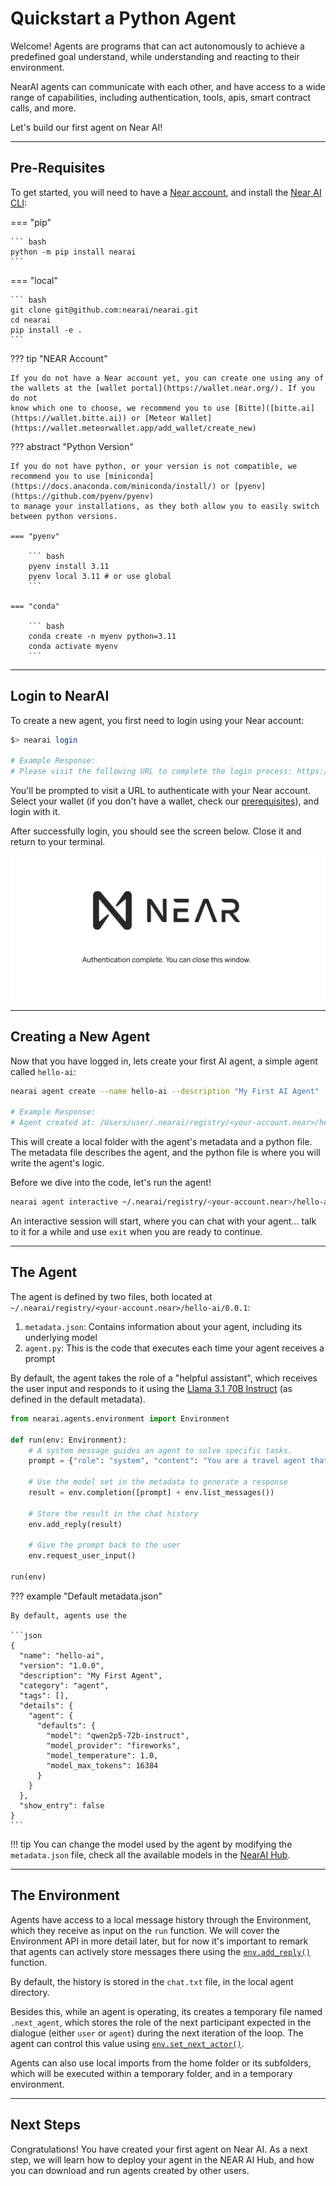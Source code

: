 # Quickstart a Python Agent

Welcome! Agents are programs that can act autonomously to achieve a predefined goal understand, while
understanding and reacting to their environment.

NearAI agents can communicate with each other, and have access to a wide range of capabilities, including
authentication, tools, apis, smart contract calls, and more.

Let's build our first agent on Near AI!

---

## Pre-Requisites

To get started, you will need to have a [Near account](https://wallet.near.org/), and install the [Near AI CLI](https://github.com/nearai/nearai/#setup):

=== "pip"

    ``` bash
    python -m pip install nearai
    ```

=== "local"

    ``` bash
    git clone git@github.com:nearai/nearai.git
    cd nearai
    pip install -e .
    ```

??? tip "NEAR Account"
    
    If you do not have a Near account yet, you can create one using any of the wallets at the [wallet portal](https://wallet.near.org/). If you do not
    know which one to choose, we recommend you to use [Bitte]([bitte.ai](https://wallet.bitte.ai)) or [Meteor Wallet](https://wallet.meteorwallet.app/add_wallet/create_new)

??? abstract "Python Version"

    If you do not have python, or your version is not compatible, we recommend you to use [miniconda](https://docs.anaconda.com/miniconda/install/) or [pyenv](https://github.com/pyenv/pyenv)
    to manage your installations, as they both allow you to easily switch between python versions.

    === "pyenv"

        ``` bash
        pyenv install 3.11
        pyenv local 3.11 # or use global
        ```

    === "conda"

        ``` bash
        conda create -n myenv python=3.11
        conda activate myenv
        ```

---

## Login to NearAI

To create a new agent, you first need to login using your Near account:

``` bash
$> nearai login

# Example Response:
# Please visit the following URL to complete the login process: https://auth.near.ai?message=Welcome+to+NEAR+AI&nonce=<xyzxyzxyzxyzx>&recipient=ai.near&callbackUrl=http%3A%2F%2Flocalhost%3A63130%2Fcapture
```

You'll be prompted to visit a URL to authenticate with your Near account. Select your wallet (if you don't have a wallet, check our [prerequisites](#pre-requisites)), and login with it.

After successfully login, you should see the screen below. Close it and return to your terminal.

![alt text](../assets/agents/quickstart-login.png)

---

## Creating a New Agent

Now that you have logged in, lets create your first AI agent, a simple agent called `hello-ai`:

```bash
nearai agent create --name hello-ai --description "My First AI Agent"

# Example Response:
# Agent created at: /Users/user/.nearai/registry/<your-account.near>/hello-ai/0.0.1
```

This will create a local folder with the agent's metadata and a python file. The metadata file describes the agent, and the python file is where you will write the agent's logic.

Before we dive into the code, let's run the agent!

```bash
nearai agent interactive ~/.nearai/registry/<your-account.near>/hello-ai/0.0.1 --local
```

An interactive session will start, where you can chat with your agent... talk to it for a while and use `exit` when you are ready to continue.

---

## The Agent

The agent is defined by two files, both located at `~/.nearai/registry/<your-account.near>/hello-ai/0.0.1`: 

1. `metadata.json`: Contains information about your agent, including its underlying model
2. `agent.py`: This is the code that executes each time your agent receives a prompt

By default, the agent takes the role of a "helpful assistant", which receives the user input and responds to it using the [Llama 3.1 70B Instruct](https://huggingface.co/meta-llama/Llama-3.1-70B-Instruct) (as defined in the default metadata).

```python title="agent.py"
from nearai.agents.environment import Environment

def run(env: Environment):
    # A system message guides an agent to solve specific tasks.
    prompt = {"role": "system", "content": "You are a travel agent that helps users plan trips."}

    # Use the model set in the metadata to generate a response
    result = env.completion([prompt] + env.list_messages())

    # Store the result in the chat history
    env.add_reply(result)

    # Give the prompt back to the user
    env.request_user_input()

run(env)
```

??? example "Default metadata.json"

    By default, agents use the 

    ```json
    {
      "name": "hello-ai",
      "version": "1.0.0",
      "description": "My First Agent",
      "category": "agent",
      "tags": [],
      "details": {
        "agent": {
          "defaults": {
            "model": "qwen2p5-72b-instruct",
            "model_provider": "fireworks",
            "model_temperature": 1.0,
            "model_max_tokens": 16384
          }
        }
      },
      "show_entry": false
    }
    ```

!!! tip 
    You can change the model used by the agent by modifying the `metadata.json` file, check all the available models in the [NearAI Hub](https://app.near.ai/models).

---

## The Environment

Agents have access to a local message history through the Environment, which they receive as input on the `run` function. We will cover the Environment API in more detail later, but for now it's important to remark that agents can actively store messages there using the [`env.add_reply()`](api.md#nearai.agents.environment.Environment.add_message) function. 

By default, the history is stored in the `chat.txt` file, in the local agent directory.

Besides this, while an agent is operating, its creates a temporary file named `.next_agent`, which stores the role of the next participant expected in the dialogue (either `user` or `agent`) during the next iteration of the loop. The agent can control this value using [`env.set_next_actor()`](api.md#nearai.agents.environment.Environment.set_next_actor).

Agents can also use local imports from the home folder or its subfolders, which will be executed within a temporary folder, and in a temporary environment.

---

## Next Steps

Congratulations! You have created your first agent on Near AI. As a next step, we will learn how to deploy your agent in the NEAR AI Hub, and how you can download and run agents created by other users.